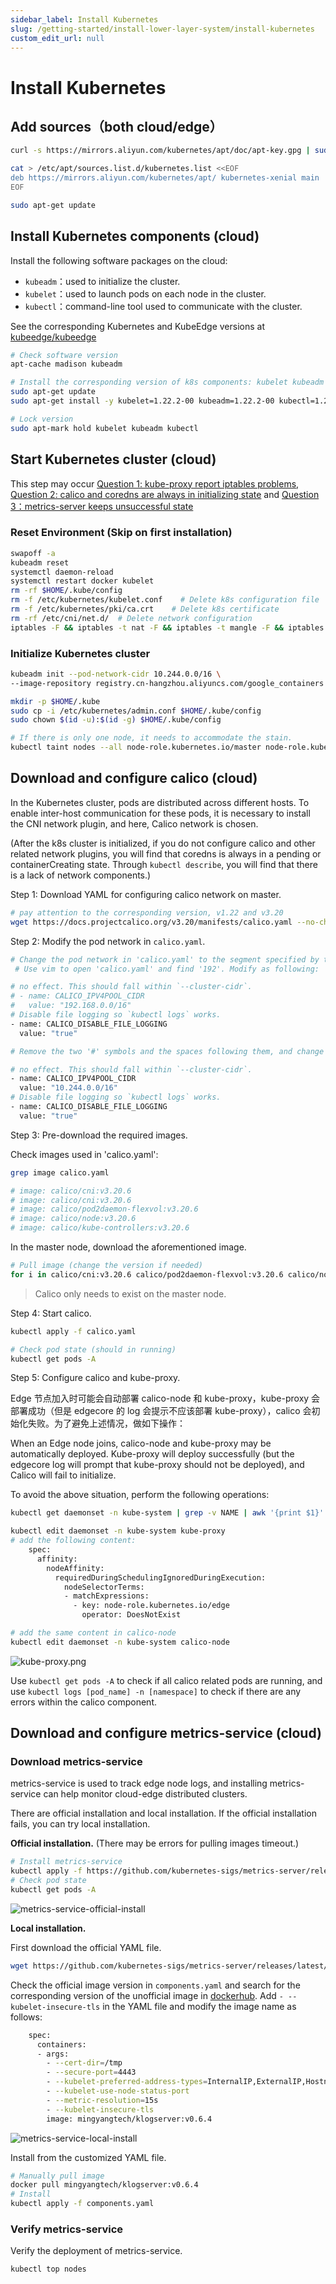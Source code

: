 ```yaml
---
sidebar_label: Install Kubernetes
slug: /getting-started/install-lower-layer-system/install-kubernetes
custom_edit_url: null
---
```


# Install Kubernetes


##  Add sources（both cloud/edge）
```bash
curl -s https://mirrors.aliyun.com/kubernetes/apt/doc/apt-key.gpg | sudo apt-key add -

cat > /etc/apt/sources.list.d/kubernetes.list <<EOF
deb https://mirrors.aliyun.com/kubernetes/apt/ kubernetes-xenial main
EOF

sudo apt-get update
```

## Install Kubernetes components (cloud)

Install the following software packages on the cloud:
- `kubeadm`：used to initialize the cluster.
- `kubelet`：used to launch pods on each node in the cluster.
- `kubectl`：command-line tool used to communicate with the cluster.

See the corresponding Kubernetes and KubeEdge versions at [kubeedge/kubeedge](https://github.com/kubeedge/kubeedge)
```bash
# Check software version
apt-cache madison kubeadm

# Install the corresponding version of k8s components: kubelet kubeadm kubectl
sudo apt-get update
sudo apt-get install -y kubelet=1.22.2-00 kubeadm=1.22.2-00 kubectl=1.22.2-00 

# Lock version
sudo apt-mark hold kubelet kubeadm kubectl
```

## Start Kubernetes cluster (cloud)

This step may occur [Question 1: kube-proxy report iptables problems](/docs/getting-started/install-lower-layer-system/faqs#question-1-kube-proxy-report-iptables-problems), [Question 2: calico and coredns are always in initializing state](/docs/getting-started/install-lower-layer-system/faqs#question-2-calico-and-coredns-are-always-in-initializing-state) and [Question 3：metrics-server keeps unsuccessful state](/docs/getting-started/install-lower-layer-system/faqs#question-3metrics-server-keeps-unsuccessful-state)

### Reset Environment (Skip on first installation)

```bash
swapoff -a
kubeadm reset
systemctl daemon-reload
systemctl restart docker kubelet
rm -rf $HOME/.kube/config
rm -f /etc/kubernetes/kubelet.conf    # Delete k8s configuration file
rm -f /etc/kubernetes/pki/ca.crt    # Delete k8s certificate
rm -rf /etc/cni/net.d/  # Delete network configuration
iptables -F && iptables -t nat -F && iptables -t mangle -F && iptables -X
```

### Initialize Kubernetes cluster

```bash
kubeadm init --pod-network-cidr 10.244.0.0/16 \
--image-repository registry.cn-hangzhou.aliyuncs.com/google_containers

mkdir -p $HOME/.kube
sudo cp -i /etc/kubernetes/admin.conf $HOME/.kube/config
sudo chown $(id -u):$(id -g) $HOME/.kube/config

# If there is only one node, it needs to accommodate the stain.
kubectl taint nodes --all node-role.kubernetes.io/master node-role.kubernetes.io/master-
```

## Download and configure calico (cloud)

In the Kubernetes cluster, pods are distributed across different hosts. 
To enable inter-host communication for these pods, it is necessary to install the CNI network plugin, and here, Calico network is chosen.

(After the k8s cluster is initialized, if you do not configure calico and other related network plugins, 
you will find that coredns is always in a pending or containerCreating state. 
Through `kubectl describe`, you will find that there is a lack of network components.)


Step 1: Download YAML for configuring calico network on master.

```bash
# pay attention to the corresponding version, v1.22 and v3.20
wget https://docs.projectcalico.org/v3.20/manifests/calico.yaml --no-check-certificate
```

Step 2: Modify the pod network in `calico.yaml`.

```bash
# Change the pod network in 'calico.yaml' to the segment specified by the option '--pod-network-cidr' during kubeadm init.
 # Use vim to open 'calico.yaml' and find '192'. Modify as following:

# no effect. This should fall within `--cluster-cidr`.
# - name: CALICO_IPV4POOL_CIDR
#   value: "192.168.0.0/16"
# Disable file logging so `kubectl logs` works.
- name: CALICO_DISABLE_FILE_LOGGING
  value: "true"

# Remove the two '#' symbols and the spaces following them, and change 192.168.0.0/16 to 10.244.0.0/16, as follows:

# no effect. This should fall within `--cluster-cidr`.
- name: CALICO_IPV4POOL_CIDR
  value: "10.244.0.0/16"
# Disable file logging so `kubectl logs` works.
- name: CALICO_DISABLE_FILE_LOGGING
  value: "true"
```

Step 3: Pre-download the required images.

Check images used in 'calico.yaml':
```bash
grep image calico.yaml

# image: calico/cni:v3.20.6
# image: calico/cni:v3.20.6
# image: calico/pod2daemon-flexvol:v3.20.6
# image: calico/node:v3.20.6
# image: calico/kube-controllers:v3.20.6
```

In the master node, download the aforementioned image.
```bash
# Pull image (change the version if needed)
for i in calico/cni:v3.20.6 calico/pod2daemon-flexvol:v3.20.6 calico/node:v3.20.6 calico/kube-controllers:v3.20.6 ; do docker pull $i ; done
```

> Calico only needs to exist on the master node.

Step 4: Start calico.
```bash
kubectl apply -f calico.yaml

# Check pod state (should in running)
kubectl get pods -A
```

Step 5: Configure calico and kube-proxy.

Edge 节点加入时可能会自动部署 calico-node 和 kube-proxy，kube-proxy 会部署成功（但是 edgecore 的 log 会提示不应该部署 kube-proxy），calico 会初始化失败。为了避免上述情况，做如下操作：

When an Edge node joins, calico-node and kube-proxy may be automatically deployed. 
Kube-proxy will deploy successfully (but the edgecore log will prompt that kube-proxy should not be deployed), 
and Calico will fail to initialize. 

To avoid the above situation, perform the following operations:

```bash
kubectl get daemonset -n kube-system | grep -v NAME | awk '{print $1}' |xargs -n 1 kubectl patch daemonset -n kube-system --type='json' -p='[{"op":"replace","path":"/spec/template/spec/affinity","value":{"nodeAffinity":{"requireDuringSchedulingIgnoredDuringExecution":{"nodeSelectorTerms":[{"matchExpressions":[{"key":"node-role.kubernetes.io/edge","operator":"DoesNotExist"}]}]}}}}]'

kubectl edit daemonset -n kube-system kube-proxy
# add the following content:
    spec:
      affinity:
        nodeAffinity:
          requiredDuringSchedulingIgnoredDuringExecution:
            nodeSelectorTerms:
            - matchExpressions:
              - key: node-role.kubernetes.io/edge
                operator: DoesNotExist

# add the same content in calico-node
kubectl edit daemonset -n kube-system calico-node
```

![kube-proxy.png](/img/install/kube-proxy.png)

Use `kubectl get pods -A` to check if all calico related pods are running, and use `kubectl logs [pod_name] -n [namespace]` to check if there are any errors within the calico component.

[//]: # (<img src="/img/install/kube-proxy.png" alt="kube-proxy" style="zoom:60%;" />)


## Download and configure metrics-service (cloud)

### Download metrics-service

metrics-service is used to track edge node logs, 
and installing metrics-service can help monitor cloud-edge distributed clusters.

There are official installation and local installation. 
If the official installation fails, you can try local installation.

**Official installation.** (There may be errors for pulling images timeout.)
```bash
# Install metrics-service
kubectl apply -f https://github.com/kubernetes-sigs/metrics-server/releases/latest/download/components.yaml
# Check pod state
kubectl get pods -A
```

![metrics-service-official-install](/img/install/metrics-service-official-install.png)

**Local installation.**

First download the official YAML file.
```bash
wget https://github.com/kubernetes-sigs/metrics-server/releases/latest/download/components.yaml
```

Check the official image version in `components.yaml` and search for the corresponding version of the unofficial image in [dockerhub](https://hub.docker.com/). Add `- --kubelet-insecure-tls` in the YAML file and modify the image name as follows:
```bash
    spec:
      containers:
      - args:
        - --cert-dir=/tmp
        - --secure-port=4443
        - --kubelet-preferred-address-types=InternalIP,ExternalIP,Hostname
        - --kubelet-use-node-status-port
        - --metric-resolution=15s
        - --kubelet-insecure-tls
        image: mingyangtech/klogserver:v0.6.4
```

![metrics-service-local-install](/img/install/metrics-service-local-install.png)

Install from the customized YAML file.
```bash
# Manually pull image
docker pull mingyangtech/klogserver:v0.6.4
# Install
kubectl apply -f components.yaml
```

### Verify metrics-service

Verify the deployment of metrics-service.

```bash
kubectl top nodes
```

